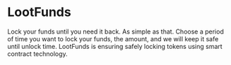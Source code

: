 # LootFunds

Lock your funds until you need it back. As simple as that.
Choose a period of time you want to lock your funds, the amount, and we will keep it safe until unlock time.
LootFunds is ensuring safely locking tokens using smart contract technology.
